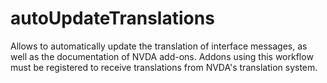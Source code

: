 # autoUpdateTranslations
Allows to automatically update the translation of interface messages, as well as the documentation of NVDA add-ons. Addons using this workflow must be registered to receive translations from NVDA's translation system.

